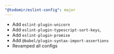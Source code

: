 ```yaml
---
"@todomir/eslint-config": major
---
```


- Add `eslint-plugin-unicorn`
- Add `eslint-plugin-typescript-sort-keys`,
- Add `eslint-plugin-promise`
- Add `@babel/plugin-syntax-import-assertions`
- Revamped all configs

